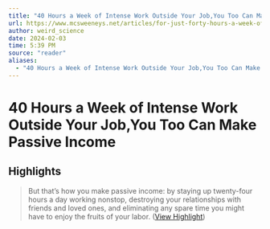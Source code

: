 ```yaml
---
title: "40 Hours a Week of Intense Work Outside Your Job,You Too Can Make Passive Income"
url: https://www.mcsweeneys.net/articles/for-just-forty-hours-a-week-of-intense-work-outside-your-full-time-job-you-too-can-make-passive-income
author: weird_science
date: 2024-02-03
time: 5:39 PM
source: "reader"
aliases:
  - "40 Hours a Week of Intense Work Outside Your Job,You Too Can Make Passive Income"
---
```

# 40 Hours a Week of Intense Work Outside Your Job,You Too Can Make Passive Income

## Highlights
> But that’s how you make passive income: by staying up twenty-four hours a day working nonstop, destroying your relationships with friends and loved ones, and eliminating any spare time you might have to enjoy the fruits of your labor. ([View Highlight](https://read.readwise.io/read/01h9wj577dybc7932c8qth3ddz))

